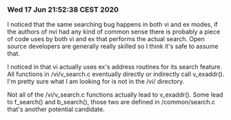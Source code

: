 ### Wed 17 Jun 21:52:38 CEST 2020

I noticed that the same searching bug happens in both vi and ex modes, if the authors of nvi had any kind of common sense there is probably a piece of code uses by both vi and ex that performs the actual search. Open source developers are generally really skilled so I think it's safe to assume that.

I noticed in that vi actually uses ex's address routines for its search feature. All functions in /vi/v_search.c eventually directly or indirectly call v_exaddr(). I'm pretty sure what I am looking for is not in the /vi/ directory.

Not all of the /vi/v_search.c functions actually lead to v_exaddr(). Some lead to f_search() and b_search(), those two are defined in /common/search.c that's another potential candidate.
